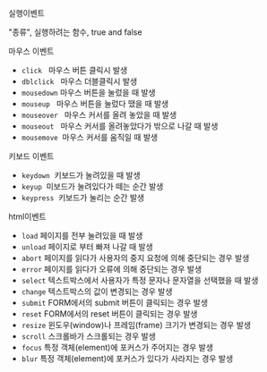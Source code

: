 ---
---
실행이벤트

"종류", 실행하려는 함수, true and false

<div class="post-stitle">마우스 이벤트 </div>
<ul>
    <li><code class="language-plaintext highlighter-rouge">click</code>   마우스 버튼 클릭시 발생</li>
    <li><code class="language-plaintext highlighter-rouge">dblclick</code>   마우스 더블클릭시 발생</li>
    <li><code class="language-plaintext highlighter-rouge">mousedown</code> 마우스 버튼을 눌렀을 때 발생</li>
    <li><code class="language-plaintext highlighter-rouge">mouseup</code>   마우스 버튼을 눌렀다 땠을 때 발생</li>
    <li><code class="language-plaintext highlighter-rouge">mouseover</code>   마우스 커서를 올려 놓았을 때 발생</li>
    <li><code class="language-plaintext highlighter-rouge">mouseout</code>   마우스 커서를 올려놓았다가 밖으로 나갈 때 발생</li>
    <li><code class="language-plaintext highlighter-rouge">mousemove</code>  마우스 커서를 움직일 때 발생</li>
</ul>

<div class="post-stitle">키보드 이벤트</div>
<ul>
    <li><code class="language-plaintext highlighter-rouge">keydown</code>  키보드가 눌려있을 때 발생</li>
    <li><code class="language-plaintext highlighter-rouge">keyup</code>  미보드가 눌려있다가 떼는 순간 발생</li>
    <li><code class="language-plaintext highlighter-rouge">keypress</code>  키보드가 눌리는 순간 발생</li>
</ul>

<div class="post-stitle">html이벤트</div>
<ul>
    <li><code class="language-plaintext highlighter-rouge">load</code> 페이지를 전부 눌려있을 때 발생</li>
    <li><code class="language-plaintext highlighter-rouge">unload</code> 페이지로 부터 빠져 나갈 때 발생</li>
    <li><code class="language-plaintext highlighter-rouge">abort</code> 페이지를 읽다가 사용자의 중지 요청에 의해 중단되는 경우 발생</li>
    <li><code class="language-plaintext highlighter-rouge">error</code> 페이지를 읽다가 오류에 의해 중단되는 경우 발생</li>
    <li><code class="language-plaintext highlighter-rouge">select</code> 텍스트박스에서 사용자가 특정 문자나 문자열을 선택했을 때 발생</li>
    <li><code class="language-plaintext highlighter-rouge">change</code> 텍스트박스의 값이 변경되는 경우 발생</li>
    <li><code class="language-plaintext highlighter-rouge">submit</code> FORM에서의 submit 버튼이 클릭되는 경우 발생</li>
    <li><code class="language-plaintext highlighter-rouge">reset</code> FORM에서의 reset 버튼이 클릭되는 경우 발생</li>
    <li><code class="language-plaintext highlighter-rouge">resize</code> 윈도우(window)나 프레임(frame) 크기가 변경되는 경우 발생</li>
    <li><code class="language-plaintext highlighter-rouge">scroll</code> 스크롤바가 스크롤되는 경우 발생</li>
    <li><code class="language-plaintext highlighter-rouge">focus</code> 특정 객체(element)에 포커스가 주어지는 경우 발생</li>
    <li><code class="language-plaintext highlighter-rouge">blur</code> 특정 객체(element)에 포커스가 있다가 사라지는 경우 발생</li>
</ul>